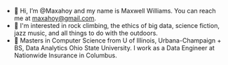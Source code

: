 - 👋 Hi, I’m @Maxahoy and my name is Maxwell Williams. You can reach me at maxahoy@gmail.com.
- 👀 I'm interested in rock climbing, the ethics of big data, science fiction, jazz music, and all things to do with the outdoors.
- 🌱 Masters in Computer Science from U of Illinois, Urbana-Champaign + BS, Data Analytics Ohio State University.
  I work as a Data Engineer at Nationwide Insurance in Columbus.
